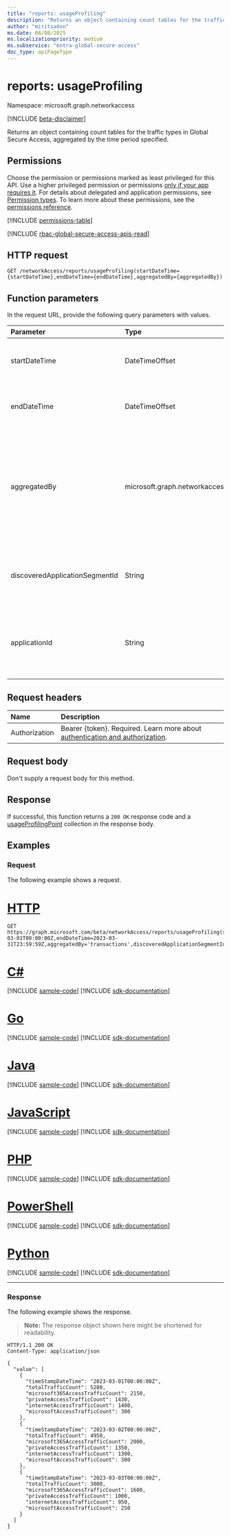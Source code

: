 ```yaml
---
title: "reports: usageProfiling"
description: "Returns an object containing count tables for the traffic types in Global Secure Access."
author: "miritsadon"
ms.date: 04/08/2025
ms.localizationpriority: medium
ms.subservice: "entra-global-secure-access"
doc_type: apiPageType
---
```


# reports: usageProfiling

Namespace: microsoft.graph.networkaccess

[!INCLUDE [beta-disclaimer](../../includes/beta-disclaimer.md)]

Returns an object containing count tables for the traffic types in Global Secure Access, aggregated by the time period specified.

## Permissions

Choose the permission or permissions marked as least privileged for this API. Use a higher privileged permission or permissions [only if your app requires it](/graph/permissions-overview#best-practices-for-using-microsoft-graph-permissions). For details about delegated and application permissions, see [Permission types](/graph/permissions-overview#permission-types). To learn more about these permissions, see the [permissions reference](/graph/permissions-reference).

<!-- {
  "blockType": "permissions",
  "name": "networkaccess-reports-usageprofiling-permissions"
}
-->
[!INCLUDE [permissions-table](../includes/permissions/networkaccess-reports-usageprofiling-permissions.md)]

[!INCLUDE [rbac-global-secure-access-apis-read](../includes/rbac-for-apis/rbac-global-secure-access-apis-read.md)]

## HTTP request

<!-- {
  "blockType": "ignored"
}
-->
```http
GET /networkAccess/reports/usageProfiling(startDateTime={startDateTime},endDateTime={endDateTime},aggregatedBy={aggregatedBy})
```

## Function parameters
In the request URL, provide the following query parameters with values.

|Parameter|Type|Description|
|:---|:---|:---|
|startDateTime|DateTimeOffset|Start of the period for aggregating traffic logs. Required.|
|endDateTime|DateTimeOffset|End of the period for aggregating traffic logs. Required.|
|aggregatedBy|microsoft.graph.networkaccess.aggregationFilter|The aggregation type for the returned data. Options include: `transactions`, `users`, `devices`, `bytesSent`, `bytesReceived`, `totalBytes`. Required.|
|discoveredApplicationSegmentId|String|The unique identifier of the discovered application segment. Optional.|
|applicationId|String|The unique identifier of the application for which the traffic data is being queried. Optional.|

## Request headers

|Name|Description|
|:---|:---|
|Authorization|Bearer {token}. Required. Learn more about [authentication and authorization](/graph/auth/auth-concepts).|

## Request body

Don't supply a request body for this method.

## Response

If successful, this function returns a `200 OK` response code and a [usageProfilingPoint](../resources/networkaccess-usageprofilingpoint.md) collection in the response body.

## Examples

### Request

The following example shows a request.
# [HTTP](#tab/http)
<!-- {
  "blockType": "request",
  "name": "reportsthis.usageprofiling"
}
-->
```http
GET https://graph.microsoft.com/beta/networkAccess/reports/usageProfiling(startDateTime=2023-03-01T00:00:00Z,endDateTime=2023-03-31T23:59:59Z,aggregatedBy='transactions',discoveredApplicationSegmentId=null)
```

# [C#](#tab/csharp)
[!INCLUDE [sample-code](../includes/snippets/csharp/reportsthisusageprofiling-csharp-snippets.md)]
[!INCLUDE [sdk-documentation](../includes/snippets/snippets-sdk-documentation-link.md)]

# [Go](#tab/go)
[!INCLUDE [sample-code](../includes/snippets/go/reportsthisusageprofiling-go-snippets.md)]
[!INCLUDE [sdk-documentation](../includes/snippets/snippets-sdk-documentation-link.md)]

# [Java](#tab/java)
[!INCLUDE [sample-code](../includes/snippets/java/reportsthisusageprofiling-java-snippets.md)]
[!INCLUDE [sdk-documentation](../includes/snippets/snippets-sdk-documentation-link.md)]

# [JavaScript](#tab/javascript)
[!INCLUDE [sample-code](../includes/snippets/javascript/reportsthisusageprofiling-javascript-snippets.md)]
[!INCLUDE [sdk-documentation](../includes/snippets/snippets-sdk-documentation-link.md)]

# [PHP](#tab/php)
[!INCLUDE [sample-code](../includes/snippets/php/reportsthisusageprofiling-php-snippets.md)]
[!INCLUDE [sdk-documentation](../includes/snippets/snippets-sdk-documentation-link.md)]

# [PowerShell](#tab/powershell)
[!INCLUDE [sample-code](../includes/snippets/powershell/reportsthisusageprofiling-powershell-snippets.md)]
[!INCLUDE [sdk-documentation](../includes/snippets/snippets-sdk-documentation-link.md)]

# [Python](#tab/python)
[!INCLUDE [sample-code](../includes/snippets/python/reportsthisusageprofiling-python-snippets.md)]
[!INCLUDE [sdk-documentation](../includes/snippets/snippets-sdk-documentation-link.md)]

---

### Response

The following example shows the response.
>**Note:** The response object shown here might be shortened for readability.
<!-- {
  "blockType": "response",
  "truncated": true,
  "@odata.type": "Collection(microsoft.graph.networkaccess.usageProfilingPoint)"
}
-->
```http
HTTP/1.1 200 OK
Content-Type: application/json

{
  "value": [
    {
      "timeStampDateTime": "2023-03-01T00:00:00Z",
      "totalTrafficCount": 5280,
      "microsoft365AccessTrafficCount": 2150,
      "privateAccessTrafficCount": 1430,
      "internetAccessTrafficCount": 1400,
      "microsoftAccessTrafficCount": 300
    },
    {
      "timeStampDateTime": "2023-03-02T00:00:00Z",
      "totalTrafficCount": 4950,
      "microsoft365AccessTrafficCount": 2000,
      "privateAccessTrafficCount": 1350,
      "internetAccessTrafficCount": 1300,
      "microsoftAccessTrafficCount": 300
    },
    {
      "timeStampDateTime": "2023-03-03T00:00:00Z",
      "totalTrafficCount": 3800,
      "microsoft365AccessTrafficCount": 1600,
      "privateAccessTrafficCount": 1000,
      "internetAccessTrafficCount": 950,
      "microsoftAccessTrafficCount": 250
    }
  ]
}
```

